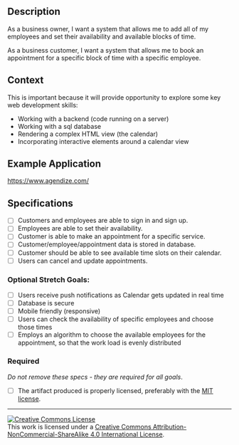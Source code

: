 ## Description

As a business owner, I want a system that allows me to add all of my employees and set their availability and available blocks of time. 

As a business customer, I want a system that allows me to book an appointment for a specific block of time with a specific employee.

## Context

This is important because it will provide opportunity to explore some key web development skills:
* Working with a backend (code running on a server)
* Working with a sql database
* Rendering a complex HTML view (the calendar)
* Incorporating interactive elements around a calendar view


## Example Application
https://www.agendize.com/

## Specifications

- [ ] Customers and employees are able to sign in and sign up.
- [ ] Employees are able to set their availability.
- [ ] Customer is able to make an appointment for a specific service.
- [ ] Customer/employee/appointment data is stored in database.
- [ ] Customer should be able to see available time slots on their calendar.
- [ ] Users can cancel and update appointments.

### Optional Stretch Goals:

- [ ] Users receive push notifications as Calendar gets updated in real time
- [ ] Database is secure
- [ ] Mobile friendly (responsive)
- [ ] Users can check the availability of specific employees and choose those times 
- [ ] Employs an algorithm to choose the available employees for the appointment, so that the work load is evenly distributed

### Required

_Do not remove these specs - they are required for all goals_.

- [ ] The artifact produced is properly licensed, preferably with the [MIT license][mit-license].

---

<!-- LICENSE -->

<a rel="license" href="http://creativecommons.org/licenses/by-nc-sa/4.0/"><img alt="Creative Commons License" style="border-width:0" src="https://i.creativecommons.org/l/by-nc-sa/4.0/80x15.png" /></a>
<br />This work is licensed under a <a rel="license" href="http://creativecommons.org/licenses/by-nc-sa/4.0/">Creative Commons Attribution-NonCommercial-ShareAlike 4.0 International License</a>.

[mit-license]: https://opensource.org/licenses/MIT
